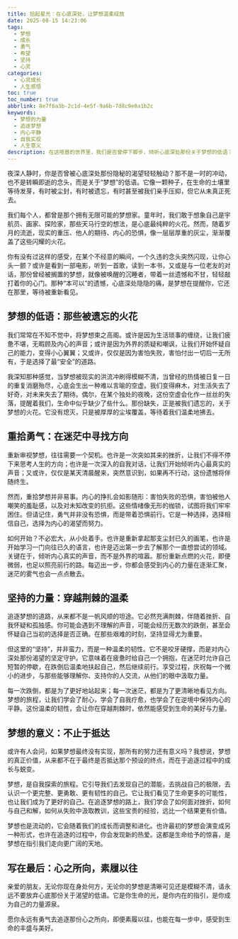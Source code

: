 ```yaml
---
title: 拾起星光：在心底深处，让梦想温柔绽放
date: 2025-08-15 14:23:06
tags:
  - 梦想
  - 成长
  - 勇气
  - 希望
  - 坚持
  - 心灵
categories:
  - 心灵成长
  - 人生感悟
toc: true
toc_number: true
abbrlink: 8e7f6a3b-2c1d-4e5f-9a6b-7d8c9e0a1b2c
keywords:
  - 梦想的力量
  - 追逐梦想
  - 内心平静
  - 自我实现
  - 人生意义
description: 在这喧嚣的世界里，我们是否曾停下脚步，倾听心底深处那份关于梦想的低语？它或许被尘封，或许被遗忘，但从未真正消失。这篇文章，将带你一同探索梦想的温柔力量，如何在迷茫中重拾勇气，在坚持中感受生命的丰盛，让那些被搁置的星光，重新在心间绽放。
---
```


夜深人静时，你是否曾被心底深处那份隐秘的渴望轻轻触动？那不是一时的冲动，也不是转瞬即逝的念头，而是关于“梦想”的低语。它像一颗种子，在生命的土壤里等待发芽，有时被尘封，有时被遗忘，有时甚至被我们亲手压抑，但它从未真正死去。

我们每个人，都曾是那个拥有无限可能的梦想家。童年时，我们敢于想象自己是宇航员、画家、探险家，那些天马行空的想法，是心底最纯粹的火花。然而，随着岁月的流逝，现实的重压、他人的期待、内心的恐惧，像一层层厚重的灰尘，渐渐覆盖了这些闪耀的火花。

你有没有过这样的感受，在某个不经意的瞬间，一个久违的念头突然闪现，让你心头一颤？或许是看到一部电影，听到一首歌，读到一本书，又或是与一位老友的对话，那份曾经被搁置的梦想，就像被唤醒的沉睡者，带着一丝遗憾和不甘，轻轻敲打着你的心门。那种“本可以”的遗憾，心底深处隐隐的痛，是梦想在提醒你，它还在那里，等待被重新看见。

## 梦想的低语：那些被遗忘的火花

我们常常在不知不觉中，将梦想束之高阁。或许是因为生活琐事的缠绕，让我们疲惫不堪，无暇顾及内心的声音；或许是因为外界的质疑和嘲讽，让我们开始怀疑自己的能力，变得小心翼翼；又或许，仅仅是因为害怕失败，害怕付出一切后一无所有，于是选择了最“安全”的道路。

我深知那种感觉，当梦想被现实的洪流冲刷得模糊不清，当曾经的热情被日复一日的重复消磨殆尽，心底会生出一种难以言喻的空虚。我们变得麻木，对生活失去了好奇，对未来失去了期待。偶尔，在某个独处的夜晚，这份空虚会化作一丝丝的失落，提醒着我们，生命中似乎缺少了些什么。那份缺失，正是被我们遗忘的，关于梦想的火花。它没有熄灭，只是被厚厚的尘埃覆盖，等待着我们温柔地拂去。

## 重拾勇气：在迷茫中寻找方向

重新审视梦想，往往需要一个契机。也许是一次突如其来的挫折，让我们不得不停下来思考人生的方向；也许是一次深入的自我对话，让我们开始倾听内心最真实的声音；又或许，仅仅是某天清晨醒来，突然意识到，如果再不行动，这份遗憾将伴随终生。

然而，重拾梦想并非易事。内心的挣扎会如影随形：害怕失败的恐惧，害怕被他人嘲笑的羞耻感，以及对未知改变的抗拒。这些情绪像无形的枷锁，试图将我们牢牢困住。但请记住，勇气并非没有恐惧，而是带着恐惧前行。它是一种选择，选择相信自己，选择为内心的渴望而努力。

如何开始？不必宏大，从小处着手。也许是重新拿起那支尘封已久的画笔，也许是开始学习一门向往已久的语言，也许是迈出第一步去了解那个一直想尝试的领域。关键在于，倾听内心真实的声音，而不是外界的喧嚣。那份重新点燃的火花，即便微弱，也足以照亮前行的路。每迈出一步，你都会感受到内心的力量在逐渐汇聚，迷茫的雾气也会一点点散去。

## 坚持的力量：穿越荆棘的温柔

追逐梦想的道路，从来都不是一帆风顺的坦途。它必然充满荆棘，伴随着挫折、自我怀疑和孤独感。你可能会遇到不理解的声音，可能会经历无数次的跌倒，甚至会怀疑自己当初的选择是否正确。在那些艰难的时刻，坚持显得尤为重要。

但这里的“坚持”，并非蛮力，而是一种温柔的韧性。它不是咬牙硬撑，而是对内心深处那份渴望的坚定守护。它意味着在疲惫时给自己一个拥抱，在迷茫时允许自己短暂的停歇，在跌倒后温柔地扶起自己，然后继续前行。享受过程，庆祝每一个微小的进步，与那些能够理解你、支持你的人交流，从他们的眼中汲取力量。

每一次跌倒，都是为了更好地站起来；每一次迷茫，都是为了更清晰地看见方向。梦想的旅程，让我们学会了耐心，学会了自我疗愈，也学会了在逆境中保持内心的平静。这份温柔的韧性，会让你在穿越荆棘时，依然能感受到生命的美好与力量。

## 梦想的意义：不止于抵达

或许有人会问，如果梦想最终没有实现，那所有的努力还有意义吗？我想说，梦想的真正价值，从来都不在于最终是否抵达那个预设的终点，而在于追逐过程中的成长与蜕变。

梦想，是自我探索的旅程。它引导我们去发现自己的潜能，去挑战自己的极限，去认识一个更完整、更勇敢、更有韧性的自己。它让我们看见了生命更多的可能性，也让我们成为了更好的自己。在追逐梦想的路上，我们学会了如何面对挫折，如何与自己和解，如何从失败中汲取教训，这些宝贵的经验，远比一个结果更有价值。

梦想也是流动的，它会随着我们的成长而调整和进化。也许最初的梦想会演变成另一种形式，也许在追逐的过程中，你会发现新的热爱。这都是生命给予的惊喜，是梦想在指引我们走向更广阔的天地。

## 写在最后：心之所向，素履以往

亲爱的朋友，无论你现在身处何方，无论你的梦想是清晰可见还是模糊不清，请永远不要放弃心底那份关于渴望的低语。它是你生命的光，是你内在的指引，是你成为自己的力量源泉。

愿你永远有勇气去追逐那份心之所向，即便素履以往，也能在每一步中，感受到生命的丰盛与美好。